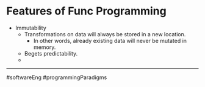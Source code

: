 # Features of Func Programming
- Immutability
	- Transformations on data will always be stored in a new location.
		- In other words, already existing data will never be mutated in memory.
	- Begets predictability.
	- 


---

#softwareEng #programmingParadigms
